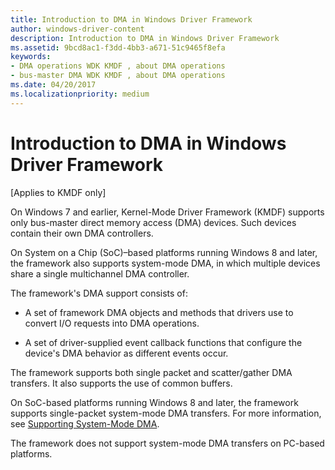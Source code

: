 ```yaml
---
title: Introduction to DMA in Windows Driver Framework
author: windows-driver-content
description: Introduction to DMA in Windows Driver Framework
ms.assetid: 9bcd8ac1-f3dd-4bb3-a671-51c9465f8efa
keywords:
- DMA operations WDK KMDF , about DMA operations
- bus-master DMA WDK KMDF , about DMA operations
ms.date: 04/20/2017
ms.localizationpriority: medium
---
```


# Introduction to DMA in Windows Driver Framework


\[Applies to KMDF only\]




On Windows 7 and earlier, Kernel-Mode Driver Framework (KMDF) supports only bus-master direct memory access (DMA) devices. Such devices contain their own DMA controllers.

On System on a Chip (SoC)–based platforms running Windows 8 and later, the framework also supports system-mode DMA, in which multiple devices share a single multichannel DMA controller.

The framework's DMA support consists of:

-   A set of framework DMA objects and methods that drivers use to convert I/O requests into DMA operations.

-   A set of driver-supplied event callback functions that configure the device's DMA behavior as different events occur.

The framework supports both single packet and scatter/gather DMA transfers. It also supports the use of common buffers.

On SoC-based platforms running Windows 8 and later, the framework supports single-packet system-mode DMA transfers. For more information, see [Supporting System-Mode DMA](supporting-system-mode-dma.md).

The framework does not support system-mode DMA transfers on PC-based platforms.

 

 





